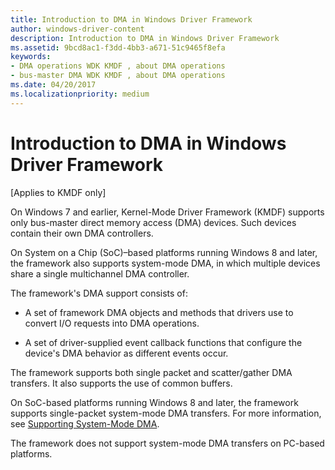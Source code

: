 ```yaml
---
title: Introduction to DMA in Windows Driver Framework
author: windows-driver-content
description: Introduction to DMA in Windows Driver Framework
ms.assetid: 9bcd8ac1-f3dd-4bb3-a671-51c9465f8efa
keywords:
- DMA operations WDK KMDF , about DMA operations
- bus-master DMA WDK KMDF , about DMA operations
ms.date: 04/20/2017
ms.localizationpriority: medium
---
```


# Introduction to DMA in Windows Driver Framework


\[Applies to KMDF only\]




On Windows 7 and earlier, Kernel-Mode Driver Framework (KMDF) supports only bus-master direct memory access (DMA) devices. Such devices contain their own DMA controllers.

On System on a Chip (SoC)–based platforms running Windows 8 and later, the framework also supports system-mode DMA, in which multiple devices share a single multichannel DMA controller.

The framework's DMA support consists of:

-   A set of framework DMA objects and methods that drivers use to convert I/O requests into DMA operations.

-   A set of driver-supplied event callback functions that configure the device's DMA behavior as different events occur.

The framework supports both single packet and scatter/gather DMA transfers. It also supports the use of common buffers.

On SoC-based platforms running Windows 8 and later, the framework supports single-packet system-mode DMA transfers. For more information, see [Supporting System-Mode DMA](supporting-system-mode-dma.md).

The framework does not support system-mode DMA transfers on PC-based platforms.

 

 





